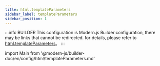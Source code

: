 ```yaml
---
title: html.templateParameters
sidebar_label: templateParameters
sidebar_position: 1
---
```


:::info BUILDER
This configuration is Modern.js Builder configuration, there may be links that cannot be redirected. for details, please refer to [html.templateParameters](https://modernjs.dev/builder/zh/api/config-html.html#html-templateparameters)。
:::

import Main from '@modern-js/builder-doc/en/config/html/templateParameters.md'

<Main />
